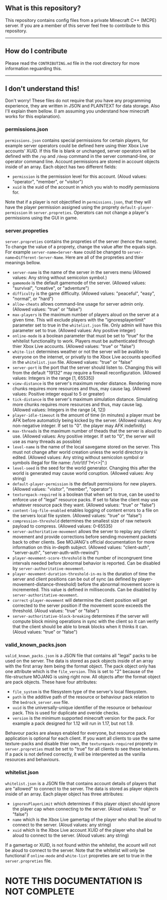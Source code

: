 ## What is this repository?
This repository contains config files from a private Minecraft C++ (MCPE) server. If you are a member of this server feel free to contribute to this repository.

---

## How do I contribute
Please read the `CONTRIBUTING.md` file in the root directory for more information reguarding this.

---

## I don't understand this!
Don't worry! These files do not require that you have any programming experience, they are written in JSON and PLAINTEXT for data storage. Also I'll explain them bellow. (I am assuming you understand how minecraft works for this explanation).

### permissions.json

`permissions.json` contains special permissions for certain players, for example server operators could be defined here using thier Xbox Live accounts' XUID. If this file is blank or unchanged, server operators will be defined with the `/op` and `/deop` command in the server command-line, or operator command line. Account permissions are stored in account objects inside of an array. Each object has two different fields:

- `permission` is the permission level for this account. (Aloud values: "operator", "member", or "visitor")
- `xuid` is the xuid of the account in which you wish to modify permissions for.

Note that if a player is not objectified in `permissions.json`, that they will have the player permission assigned using the proprety `default-player-permission` in `server.propreties`. Operators can not change a player's permissions using the GUI in game.

### server.propreties
`server.propreties` contains the propreties of the server (hence the name). To change the value of a proprety, change the value after the equals sign. For example `server-name=Server-Name` could be changed to `server-name=Different-Server-Name`. Here are all of the propreties and thier meanings bellow. 

- `server-name` is the name of the server in the servers menu (Allowed values: Any string without semicolon symbol.)
- `gamemode` is the default gamemode of the server. (Allowed values: "survival", "creative", or "adventure")
- `difficulty` is the game difficulty. (Allowed values: "peaceful", "easy", "normal", or "hard")
- `allow-cheats` allows command-line usage for server admin only. (Allowed values: "true" or "false")
- `max-players` is the maximum number of players aloud on the server at a given time. This will exclude players with the "ignoresplayerlimit" parameter set to true in the `whitelist.json` file. Only admin will have this parameter set to true. (Allowed values: Any positive integer)
- `online-mode` is a boolean parameter that must be set to "true" for the whitelist functionality to work. Players must be authenticated through thier Xbox Live accounts. (Allowed values: "true" or "false")
- `white-list` determines weather or not the server will be avalible to everyone on the internet, or privatly to the Xbox Live accounts specified in the `whitelist.json` file. Allowed values: "true" or "false"
- `server-port` is the port that the server should listen to. Changing this will from the default "19132" may require a firewall reconfiguration. (Allowed values: Integers in the range [1, 65535])
- `view-distance` is the server's maximum render distance. Rendering more chunks requires more resources and thus, may cause lag. (Allowed values: Positive integer equal to 5 or greater)
- `tick-distance` is the server's maximum simulation distance. Simulating more chunks requires more resources and thus, may cause lag. (Allowed values: Integers in the range [4, 12])
- `player-idle-timeout` is the amount of time (in minutes) a player must be AFK before automaticly being kicked by the server. (Allowed values: Any non-negative integer. If set to "0". the player may AFK indefinitly)
- `max-threads` is the maximum number of theads that the server is aloud to use. (Allowed values: Any positive integer. If set to "0", the server will use as many threads as possible)
- `level-name` is the name of the local savegame stored on the server. This must not change after world creation unless the world directory is edited. (Allowed values: Any string without semicolon symbol or symbols illegal for file name: /\n\r\t\f`?*\\<>|\":)
- `level-seed` is the seed for the world generator. Changing this after the world is generated may cause world coruption. (Allowed values: Any string)
- `default-player-permission` is the default permissions for new players. (Allowed values: "visitor", "member", "operator")
- `texturepack-required` is a boolean that when set to true, can be used to enforce use of "legal" resource packs. If set to false the client may use whatever resource pack they want. (Allowed values: "true" or "false")
- `content-log-file-enabled` enables logging of content errors to a file on the servers local file system. (Allowed values: "true" or "false")
- `compression-threshold` determines the smallest size of raw network payload to compress. (Allowed values: 0-65535)
- `server-authoritative-movement` allows the server to replay any clients' movement and provide corrections before sending movement packets back to other clients. See MOJANG's official documentation for more information on this in-depth subject. (Allowed values: "client-auth", "server-auth", "server-auth-with-rewind")
- `player-movement-score-threshold` is the number of incongruent time intervals needed before abnormal behavior is reported. Can be disabled by `server-authoritative-movement`.
- `player-movement-duration-threshold-in-ms` is the duration of time the server and client positions can be out of sync (as defined by player-movement-distance-threshold) before the abnormal movement score is incremented. This value is defined in milliseconds. Can be disabled by `server-authoritative-movement`.
- `correct-player-movement` will determine the client position will get corrected to the server position if the movement score exceeds the threshold. (Aloud values: "true" or "false")
- `server-authoritative-block-breaking` determines if the server will compute block mining operations in sync with the client so it can verify that the client should be able to break blocks when it thinks it can. (Aloud values: "true" or "false")

### valid_known_packs.json

`valid_known_packs.json` is a JSON file that contains all "legal" packs to be used on the server. The data is stored as pack objects inside of an array with the first array item being the format object. The pack object only has one attribute which is the `file_version`. This is set to "2" because of the file-structure MOJANG is using right now. All objects after the format object are pack objects. These have four attributes:

- `file_system` is the filesystem type of the server's local filesystem.
- `path` is the additive path of the resource or behaviour pack relation to the `bedrock_server.exe` file.
- `uuid` is the universally-unique identifier of the resource or behaviour pack. This is used for duplicate and overide checks.
- `version` is the minimum supported minecraft version for the pack. For example a pack designed for 1.12 will run in 1.17, but not 1.9.

Behavour packs are always enabled for everyone, but resource pack application is optional for each client. If you want all clients to use the same texture-packs and disable thier own, the `texturepack-required` proprety in `server.propreties` must be set to "true" for all clients to see these textures. If a pack is not defined correctly, it will be interpereted as the vanilla resources and behaviours.

### whitelist.json
`whitelist.json` is a JSON file that contains account details of players that are "allowed" to connect to the server. The data is stored as player objects inside of an array. Each player object has three attributes:

- `ignoresPlayerLimit` which determines if this player object should ignore the player cap when connecting to the server. (Aloud values: "true" or "false")
- `name` which is the Xbox Live gamertag of the player who shall be aloud to connect to the server. (Aloud values: any string)
- `xuid` which is the Xbox Live account XUID of the player who shall be aloud to connect to the server. (Aloud values: any string)

If a gamertag or XUID, is not found within the whitelist, the acount will not be aloud to connect to the server. Note that the whitelist will only be functional if `online-mode` and `white-list` propreties are set to true in the `server.propreties` file.

# NOTE THIS DOCUMENTATION IS NOT COMPLETE
